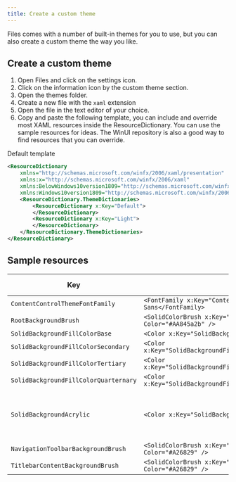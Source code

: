 ```yaml
---
title: Create a custom theme
---
```


Files comes with a number of built-in themes for you to use, but you can also create a custom theme the way you like.

## Create a custom theme

1. Open Files and click on the settings icon.
2. Click on the information icon by the custom theme section.
3. Open the themes folder.
4. Create a new file with the `xaml` extension
5. Open the file in the text editor of your choice.
6. Copy and paste the following template, you can include and override most XAML resources inside the ResourceDictionary. You can use the sample resources for ideas. The WinUI repository is also a good way to find resources that you can override. 

Default template
```xml
<ResourceDictionary
    xmlns="http://schemas.microsoft.com/winfx/2006/xaml/presentation"
    xmlns:x="http://schemas.microsoft.com/winfx/2006/xaml"
    xmlns:BelowWindows10version1809="http://schemas.microsoft.com/winfx/2006/xaml/presentation?IsApiContractNotPresent(Windows.Foundation.UniversalApiContract, 7)"
    xmlns:Windows10version1809="http://schemas.microsoft.com/winfx/2006/xaml/presentation?IsApiContractPresent(Windows.Foundation.UniversalApiContract, 7)">
    <ResourceDictionary.ThemeDictionaries>
        <ResourceDictionary x:Key="Default">
        </ResourceDictionary>
        <ResourceDictionary x:Key="Light">
        </ResourceDictionary>
    </ResourceDictionary.ThemeDictionaries>
</ResourceDictionary>
```

## Sample resources

| Key                                   | Example                                                                        | Default value                                |
| ------------------------------------- | ------------------------------------------------------------------------------ | -------------------------------------------- |
| `ContentControlThemeFontFamily`       | `<FontFamily x:Key="ContentControlThemeFontFamily">Comic Sans</FontFamily>`    | `Segoe UI Variable`                          |
| `RootBackgroundBrush`                 | `<SolidColorBrush x:Key="RootBackgroundBrush" Color="#AA845a2b" />`            | `Transparent`                                |
| `SolidBackgroundFillColorBase`        | `<Color x:Key="SolidBackgroundFillColorBase">#A26829</Color>`                  |                                              |
| `SolidBackgroundFillColorSecondary`   | `<Color x:Key="SolidBackgroundFillColorSecondary">#845a2b</Color>`             |                                              |
| `SolidBackgroundFillColorTertiary`    | `<Color x:Key="SolidBackgroundFillColorTertiary">#A26829</Color>`              |                                              |
| `SolidBackgroundFillColorQuarternary` | `<Color x:Key="SolidBackgroundFillColorQuarternary">#A26829</Color>`           |                                              |
| `SolidBackgroundAcrylic`              | `<Color x:Key="SolidBackgroundAcrylic">#A26829</Color>`                        | Light theme: `#FFFFFF` Dark theme: `#2C2C2C` |
| `NavigationToolbarBackgroundBrush`    | `<SolidColorBrush x:Key="NavigationToolbarBackgroundBrush" Color="#A26829" />` | `#00000000`                                  |
| `TitlebarContentBackgroundBrush`      | `<SolidColorBrush x:Key="TitlebarContentBackgroundBrush" Color="#A26829" />`   | `Transparent`                                |
